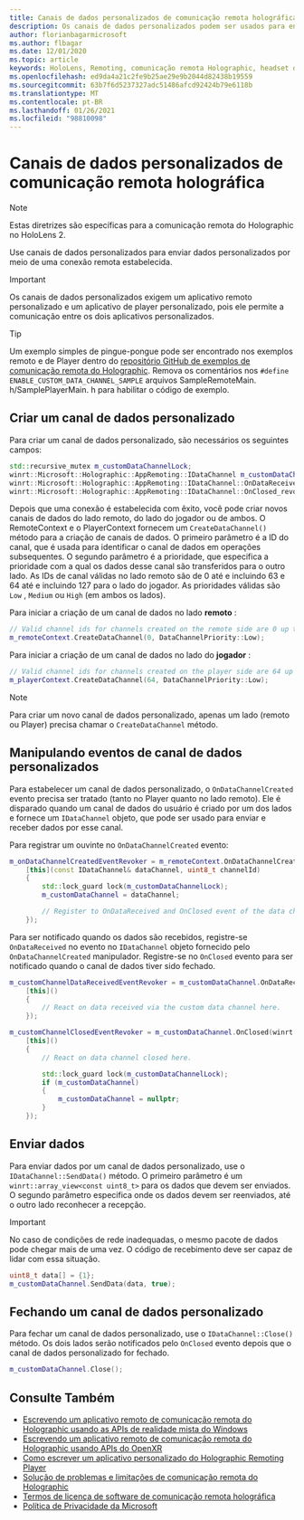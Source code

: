 ```yaml
---
title: Canais de dados personalizados de comunicação remota holográfica
description: Os canais de dados personalizados podem ser usados para enviar dados do usuário pela conexão remota Holographic já estabelecida.
author: florianbagarmicrosoft
ms.author: flbagar
ms.date: 12/01/2020
ms.topic: article
keywords: HoloLens, Remoting, comunicação remota Holographic, headset de realidade misturada, headset de realidade mista do Windows, headset de realidade virtual, canais de dados
ms.openlocfilehash: ed9da4a21c2fe9b25ae29e9b2044d82438b19559
ms.sourcegitcommit: 63b7f6d5237327adc51486afcd92424b79e6118b
ms.translationtype: MT
ms.contentlocale: pt-BR
ms.lasthandoff: 01/26/2021
ms.locfileid: "98810098"
---
```

# <a name="custom-holographic-remoting-data-channels"></a>Canais de dados personalizados de comunicação remota holográfica

>[!NOTE]
>Estas diretrizes são específicas para a comunicação remota do Holographic no HoloLens 2.

Use canais de dados personalizados para enviar dados personalizados por meio de uma conexão remota estabelecida.

>[!IMPORTANT]
>Os canais de dados personalizados exigem um aplicativo remoto personalizado e um aplicativo de player personalizado, pois ele permite a comunicação entre os dois aplicativos personalizados.

>[!TIP]
>Um exemplo simples de pingue-pongue pode ser encontrado nos exemplos remoto e de Player dentro do [repositório GitHub de exemplos de comunicação remota do Holographic](https://github.com/microsoft/MixedReality-HolographicRemoting-Samples). Remova os comentários nos ```#define ENABLE_CUSTOM_DATA_CHANNEL_SAMPLE``` arquivos SampleRemoteMain. h/SamplePlayerMain. h para habilitar o código de exemplo.


## <a name="create-a-custom-data-channel"></a>Criar um canal de dados personalizado


Para criar um canal de dados personalizado, são necessários os seguintes campos:
```cpp
std::recursive_mutex m_customDataChannelLock;
winrt::Microsoft::Holographic::AppRemoting::IDataChannel m_customDataChannel = nullptr;
winrt::Microsoft::Holographic::AppRemoting::IDataChannel::OnDataReceived_revoker m_customChannelDataReceivedEventRevoker;
winrt::Microsoft::Holographic::AppRemoting::IDataChannel::OnClosed_revoker m_customChannelClosedEventRevoker;
```

Depois que uma conexão é estabelecida com êxito, você pode criar novos canais de dados do lado remoto, do lado do jogador ou de ambos. O RemoteContext e o PlayerContext fornecem um ```CreateDataChannel()``` método para a criação de canais de dados. O primeiro parâmetro é a ID do canal, que é usada para identificar o canal de dados em operações subsequentes. O segundo parâmetro é a prioridade, que especifica a prioridade com a qual os dados desse canal são transferidos para o outro lado. As IDs de canal válidas no lado remoto são de 0 até e incluindo 63 e 64 até e incluindo 127 para o lado do jogador. As prioridades válidas são ```Low``` , ```Medium``` ou ```High``` (em ambos os lados).

Para iniciar a criação de um canal de dados no lado **remoto** :
```cpp
// Valid channel ids for channels created on the remote side are 0 up to and including 63
m_remoteContext.CreateDataChannel(0, DataChannelPriority::Low);
```

Para iniciar a criação de um canal de dados no lado do **jogador** :
```cpp
// Valid channel ids for channels created on the player side are 64 up to and including 127
m_playerContext.CreateDataChannel(64, DataChannelPriority::Low);
```

>[!NOTE]
>Para criar um novo canal de dados personalizado, apenas um lado (remoto ou Player) precisa chamar o ```CreateDataChannel``` método.

## <a name="handling-custom-data-channel-events"></a>Manipulando eventos de canal de dados personalizados

Para estabelecer um canal de dados personalizado, o ```OnDataChannelCreated``` evento precisa ser tratado (tanto no Player quanto no lado remoto). Ele é disparado quando um canal de dados do usuário é criado por um dos lados e fornece um ```IDataChannel``` objeto, que pode ser usado para enviar e receber dados por esse canal.

Para registrar um ouvinte no ```OnDataChannelCreated``` evento:
```cpp
m_onDataChannelCreatedEventRevoker = m_remoteContext.OnDataChannelCreated(winrt::auto_revoke,
    [this](const IDataChannel& dataChannel, uint8_t channelId)
    {
        std::lock_guard lock(m_customDataChannelLock);
        m_customDataChannel = dataChannel;

        // Register to OnDataReceived and OnClosed event of the data channel here, see below...
    });
```

Para ser notificado quando os dados são recebidos, registre-se ```OnDataReceived``` no evento no ```IDataChannel``` objeto fornecido pelo ```OnDataChannelCreated``` manipulador. Registre-se no ```OnClosed``` evento para ser notificado quando o canal de dados tiver sido fechado.

```cpp
m_customChannelDataReceivedEventRevoker = m_customDataChannel.OnDataReceived(winrt::auto_revoke, 
    [this]()
    {
        // React on data received via the custom data channel here.
    });

m_customChannelClosedEventRevoker = m_customDataChannel.OnClosed(winrt::auto_revoke,
    [this]()
    {
        // React on data channel closed here.

        std::lock_guard lock(m_customDataChannelLock);
        if (m_customDataChannel)
        {
            m_customDataChannel = nullptr;
        }
    });
```

## <a name="sending-data"></a>Enviar dados

Para enviar dados por um canal de dados personalizado, use o ```IDataChannel::SendData()``` método. O primeiro parâmetro é um ```winrt::array_view<const uint8_t>``` para os dados que devem ser enviados. O segundo parâmetro especifica onde os dados devem ser reenviados, até o outro lado reconhecer a recepção. 

>[!IMPORTANT]
>No caso de condições de rede inadequadas, o mesmo pacote de dados pode chegar mais de uma vez. O código de recebimento deve ser capaz de lidar com essa situação.

```cpp
uint8_t data[] = {1};
m_customDataChannel.SendData(data, true);
```

## <a name="closing-a-custom-data-channel"></a>Fechando um canal de dados personalizado

Para fechar um canal de dados personalizado, use o ```IDataChannel::Close()``` método. Os dois lados serão notificados pelo ```OnClosed``` evento depois que o canal de dados personalizado for fechado.

```cpp
m_customDataChannel.Close();
```

## <a name="see-also"></a>Consulte Também
* [Escrevendo um aplicativo remoto de comunicação remota do Holographic usando as APIs de realidade mista do Windows](holographic-remoting-create-remote-wmr.md)
* [Escrevendo um aplicativo remoto de comunicação remota do Holographic usando APIs do OpenXR](holographic-remoting-create-remote-openxr.md)
* [Como escrever um aplicativo personalizado do Holographic Remoting Player](holographic-remoting-create-player.md)
* [Solução de problemas e limitações de comunicação remota do Holographic](holographic-remoting-troubleshooting.md)
* [Termos de licença de software de comunicação remota holográfica](/legal/mixed-reality/microsoft-holographic-remoting-software-license-terms)
* [Política de Privacidade da Microsoft](https://go.microsoft.com/fwlink/?LinkId=521839)